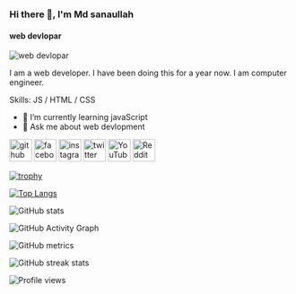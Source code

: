 ### Hi there 👋, I'm Md sanaullah
#### web devlopar
![web devlopar](https://scontent.fjsr11-1.fna.fbcdn.net/v/t1.6435-9/128878411_665816807416180_6282049072113043715_n.jpg?_nc_cat=102&ccb=1-7&_nc_sid=e3f864&_nc_eui2=AeHDFbe3UAA_PZltzo4TAaobVL6K1S6SJtBUvorVLpIm0Lygny5OPlhrvcZyrFQLlqWB4Nyld-3v--jUZj5CNMgw&_nc_ohc=5bsXMz8uErwAX-h9IG3&_nc_ht=scontent.fjsr11-1.fna&oh=00_AT_vhcy1TtecMpYC7XZzxFunqKI3y81bVUT-BAdBgRMYTQ&oe=6379D62C)

I am a web developer. I have been doing this for a year now. I am computer engineer.

Skills: JS / HTML / CSS




- 🌱 I’m currently learning javaScript 
- 💬 Ask me about web devlopment 

[<img src='https://cdn.jsdelivr.net/npm/simple-icons@3.0.1/icons/github.svg' alt='github' height='40'>](https://github.com/sanaullah963)  [<img src='https://cdn.jsdelivr.net/npm/simple-icons@3.0.1/icons/facebook.svg' alt='facebook' height='40'>](https://www.facebook.com/intisarsanaullah)  [<img src='https://cdn.jsdelivr.net/npm/simple-icons@3.0.1/icons/instagram.svg' alt='instagram' height='40'>](https://www.instagram.com/onlineincome_963//)  [<img src='https://cdn.jsdelivr.net/npm/simple-icons@3.0.1/icons/twitter.svg' alt='twitter' height='40'>](https://twitter.com/Onlineincome963)  [<img src='https://cdn.jsdelivr.net/npm/simple-icons@3.0.1/icons/youtube.svg' alt='YouTube' height='40'>](https://www.youtube.com/channel/onlineincomepolicy)  [<img src='https://cdn.jsdelivr.net/npm/simple-icons@3.0.1/icons/reddit.svg' alt='Reddit' height='40'>](https://www.reddit.com/user/onlineincome963)  

[![trophy](https://github-profile-trophy.vercel.app/?username=sanaullah963)](https://github.com/ryo-ma/github-profile-trophy)

[![Top Langs](https://github-readme-stats.vercel.app/api/top-langs/?username=sanaullah963)](https://github.com/anuraghazra/github-readme-stats)

  ![GitHub stats](https://github-readme-stats.vercel.app/api?username=sanaullah963&show_icons=true&count_private=true)

![GitHub Activity Graph](https://activity-graph.herokuapp.com/graph?username=sanaullah963)  

![GitHub metrics](https://metrics.lecoq.io/sanaullah963)  

![GitHub streak stats](https://github-readme-streak-stats.herokuapp.com/?user=sanaullah963)  

![Profile views](https://gpvc.arturio.dev/sanaullah963)  
